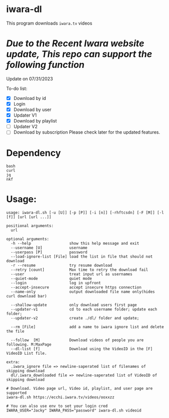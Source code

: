 # iwara-dl

This program downloads `iwara.tv` videos

# *Due to the Recent Iwara website update, This repo can support the following function*

Update on 07/31/2023

To-do list:
- [x] Download by id
- [x] Login
- [x] Download by user
- [x] Updater V1
- [x] Download by playlist
- [ ] Updater V2
- [ ] Download by subscription
Please check later for the updated features.

# Dependency
```
bash
curl
jq
nkf
```

# Usage:
```
usage: iwara-dl.sh [-u [U]] [-p [P]] [-i [n]] [-rhftcsdn] [-F [M]] [-l [f]] [url [url ...]]

positional arguments:
  url

optional arguments:
  -h --help                 show this help message and exit
  --username [U]            username
  --userpass [P]            password
  --load-ignore-list [File] load the list in file that should not download
  -r --resume               try resume download
  --retry [count]           Max time to retry the download fail
  --user                    treat input url as usernames
  --quiet-mode              quiet mode
  --login                   log in upfront
  --accept-insecure         accept insecure https connection
  --name-only               output downloaded file name only(hides curl download bar)

  --shallow-update          only download users first page
  --updater-v1              cd to each username folder; update each folder;
  --updater-v2              create ./dl/ folder and update;

  --rm [File]               add a name to iwara ignore list and delete the file

  --follow  [M]             Download videos of people you are following. M:MaxPage
  --dl-list [f]             Download using the VideoID in the [F] VideoID List file.

extra:
  .iwara_ignore file => newline-saperated list of filenames of skipping download
  dl/.iwara_downloaded file => newline-saperated list of VideoID of skipping download
```

```
# Download. Video page url, Video id, playlist, and user page are supported
iwara-dl.sh https://ecchi.iwara.tv/videos/ooxxzz

# You can also use env to set your login cred
IWARA_USER="Jacky" IWARA_PASS="password" iwara-dl.sh videoid
```
